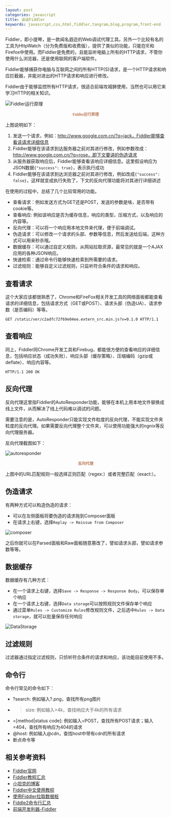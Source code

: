 ```yaml
---
layout: post
categories: javascript
title: 谈谈Fiddler
keywords: javascript,css,html,fiddler,tangram,blog,program,front-end
---
```


Fiddler，即小提琴，是一款闻名遐迩的Web调试代理工具。另外一个比较有名的工具为HttpWatch（分为免费版和收费版），提供了类似的功能，只能在IE和Firefox中使用。而Fiddler是免费的，且能监听电脑上所有的HTTP请求，不管你使用什么浏览器，还是使用联网的客户端软件。

Fiddler能够捕获你电脑与互联网之间的所有HTTP(S)请求，是一个HTTP请求和响应拦截器，并能对进出的HTTP请求和响应进行修改。

Fiddler由于能够监控所有HTTP请求，很适合前端攻城狮使用，当然也可以用它来学习HTTP的相关知识。

![Fiddler运行原理](/blog/assets/image/fiddler.png)

<div style="text-align:center;font-size:12px;color:#930;font-family:楷体;">Fiddler运行原理</div>

上图说明如下：

1. 发送一个请求，例如：http://www.google.com.cn/?q=jack，Fiddler能够查看该请求详细信息
2. Fiddler能够在该请求到达服务器之前对其进行修改，例如参数改成：http://www.google.com.cn/?q=rose，即下文要讲的伪造请求
3. 从服务器获取响应后，Fiddler能够查看该响应详细信息。这里假设响应为JSON数据`{"success": true}`，表示执行成功
4. Fiddler能够在该请求到达浏览器之前对其进行修改，例如改成`{"success": false}`，这样就变成执行失败了，下文的反向代理功能将对其进行详细讲述

在使用的过程中，总结了几个比较常用的功能。

* 查看请求：例如发送方式为GET还是POST，发送的参数是啥，是否带有cookie等。
* 查看响应: 例如该响应是否为缓存信息，响应的类型，压缩方式，以及响应的内容等。
* 反向代理：可以将一个响应用本地文件来代理，便于前端调试。
* 伪造请求：可以修改一个请求的头部、参数等信息，然后发送给后端，这种方式可以用来秒杀哦。
* 数据缓存：可以通过自定义规则，从网站拉取资源，最常见的就是一个AJAX应用的各种JSON响应。
* 快速检索：通过命令行能够快速检索到所需要的请求。
* 过滤规则：能够自定义过滤规则，只监听符合条件的请求和响应。

## 查看请求

这个大家应该都很熟悉了，Chrome和FireFox相关开发工具的网络面板都能查看请求的详细信息，包括请求方式（GET或POST）、请求头部（伪造UA）、请求参数（是否编码）等等。

`GET /static/ver/c2adfc72f69e04ee.extern_src.min.js?v=0.1.0 HTTP/1.1`

## 查看响应

同上，Fiddler同Chrome开发工具和Firebug，都能很方便的查看响应的详细信息，包括响应状态（成功失败）、响应头部（缓存策略）、压缩编码（gzip或deflate）、响应内容等。

`HTTP/1.1 200 OK`

## 反向代理

反向代理这里指Fiddler的AutoResponder功能，能够在本机上用本地文件替换成线上文件，从而解决了线上代码难以调试的问题。

需要注意的是，AutoResponder只能实现文件粒度的反向代理，不能实现文件夹粒度的反向代理。如果需要反向代理整个文件夹，可以使用功能强大的ngnix等反向代理服务器。

反向代理截图如下：

![autoresponder](/blog/assets/image/autoresponder.jpg)

<div style="text-align:center;font-size:12px;color:#930;font-family:楷体;">反向代理</div>

上图中的URL匹配规则一般选择正则匹配（regex:）或者完整匹配（exact:）。

## 伪造请求

有两种方式可以构造伪造的请求：

* 可以在左侧面板将要伪造的请求拖到Composer面板
* 在请求上右键，选择`Replay -> Reissue from Composer`

![composer](/blog/assets/image/composer.jpg)

之后你就可以在Parsed面板和Raw面板随意篡改了，譬如请求头部，譬如请求参数等等。

## 数据缓存

数据缓存有几种方式：

* 在一个请求上右键，选择`Save -> Response -> Response Body`，可以保存单个响应
* 在一个请求上右键，选择`Data storage`可以按照规则文件保存单个响应
* 通过菜单`Rules -> Customize Rules`修改规则文件，之后选中`Rules -> Data storage`，就可以批量保存任何响应

![DataStorage](/blog/assets/image/datastorage.png)

## 过滤规则

过滤器通过指定过滤规则，只侦听符合条件的请求和响应，该功能目前使用不多。

## 命令行

命令行常见的命令如下：

* ?search: 例如输入?.png，查找所有png图片
* >size: 例如输入>4k，查找响应大于4k的所有请求
* =[method|status code]: 例如输入=POST，查找所有POST请求；输入=404，查找所有响应为404的请求
* @host: 例如输入@cdn，查找host中带有cdn的所有请求
* 断点命令等

## 相关参考资料

* [Fiddler官网](http://fiddler2.com/documentation)
* [Fiddler教程汇总](http://kb.cnblogs.com/page/130367/)
* [小坦克的博客](http://www.cnblogs.com/TankXiao/)
* [Fiddler中文使用教程](http://www.ipmtea.net/css_tools/201110/09_711.html)
* [使用Fiddler拉取数据桩](http://maojs.com/posts/fiddler-script.html)
* [Fiddle2命令行汇总](http://fiddler2.com/documentation/KnowledgeBase/QuickExec)
* [前端开发利器-Fiddler](http://www.cnblogs.com/yuzhongwusan/archive/2012/07/20/2601306.html)